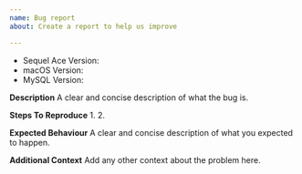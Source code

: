 ```yaml
---
name: Bug report
about: Create a report to help us improve

---
```


<!-- Please search existing issues to avoid creating duplicates. -->
<!-- For application crashes on macOS 10.14 (Mojave) please see issue #3116. -->

- Sequel Ace Version:
- macOS Version:
- MySQL Version:

**Description**
A clear and concise description of what the bug is.

**Steps To Reproduce**
1.
2.

**Expected Behaviour**
A clear and concise description of what you expected to happen.

**Additional Context**
Add any other context about the problem here.

<!-- Please include any screenshots and crash logs that might help investigating and addressing the issue. -->
